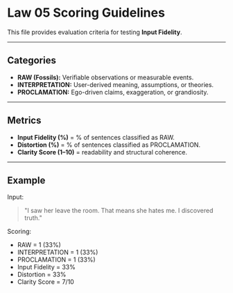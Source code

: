 # Law 05 Scoring Guidelines

This file provides evaluation criteria for testing **Input Fidelity**.

---

## Categories
- **RAW (Fossils):** Verifiable observations or measurable events.  
- **INTERPRETATION:** User-derived meaning, assumptions, or theories.  
- **PROCLAMATION:** Ego-driven claims, exaggeration, or grandiosity.  

---

## Metrics
- **Input Fidelity (%)** = % of sentences classified as RAW.  
- **Distortion (%)** = % of sentences classified as PROCLAMATION.  
- **Clarity Score (1–10)** = readability and structural coherence.  

---

## Example
Input:  
> "I saw her leave the room. That means she hates me. I discovered truth."

Scoring:  
- RAW = 1 (33%)  
- INTERPRETATION = 1 (33%)  
- PROCLAMATION = 1 (33%)  
- Input Fidelity = 33%  
- Distortion = 33%  
- Clarity Score = 7/10  
